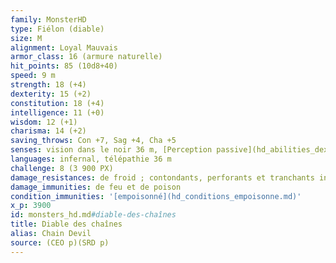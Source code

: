 ```yaml
---
family: MonsterHD
type: Fiélon (diable)
size: M
alignment: Loyal Mauvais
armor_class: 16 (armure naturelle)
hit_points: 85 (10d8+40)
speed: 9 m
strength: 18 (+4)
dexterity: 15 (+2)
constitution: 18 (+4)
intelligence: 11 (+0)
wisdom: 12 (+1)
charisma: 14 (+2)
saving_throws: Con +7, Sag +4, Cha +5
senses: vision dans le noir 36 m, [Perception passive](hd_abilities_dexterity_perception_passive.md) 11
languages: infernal, télépathie 36 m
challenge: 8 (3 900 PX)
damage_resistances: de froid ; contondants, perforants et tranchants infligés par des attaques non-magiques qui ne sont pas en argent
damage_immunities: de feu et de poison
condition_immunities: '[empoisonné](hd_conditions_empoisonne.md)'
x_p: 3900
id: monsters_hd.md#diable-des-chaînes
title: Diable des chaînes
alias: Chain Devil
source: (CEO p)(SRD p)
---
```


